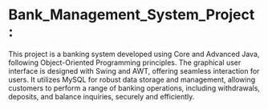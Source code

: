 # Bank_Management_System_Project : 
This project is a banking system developed using Core and Advanced Java, following Object-Oriented Programming 
principles. The graphical user interface is designed with Swing and AWT, offering seamless interaction for users.
It utilizes MySQL for robust data storage and management, allowing customers to perform a range of
banking operations, including withdrawals, deposits, and balance inquiries, securely and efficiently.
